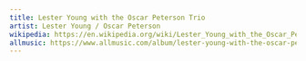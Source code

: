 ```yaml
---
title: Lester Young with the Oscar Peterson Trio
artist: Lester Young / Oscar Peterson
wikipedia: https://en.wikipedia.org/wiki/Lester_Young_with_the_Oscar_Peterson_Trio
allmusic: https://www.allmusic.com/album/lester-young-with-the-oscar-peterson-trio-mw0000329484
---
```

